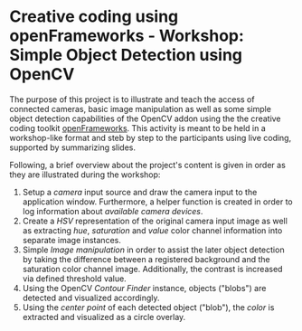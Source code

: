 # Creative coding using openFrameworks - Workshop: Simple Object Detection using OpenCV

The purpose of this project is to illustrate and teach the access of connected cameras, basic image manipulation as well as some simple object detection capabilities of the OpenCV addon using the the creative coding toolkit [openFrameworks](http://openframeworks.cc). This activity is meant to be held in a workshop-like format and steb by step to the participants using live coding, supported by summarizing slides.

Following, a brief overview about the project's content is given in order as they are illustrated during the workshop:

1. Setup a *camera* input source and draw the camera input to the application window. Furthermore, a helper function is created in order to log information about *available camera devices*.
2. Create a *HSV* representation of the original camera input image as well as extracting *hue*, *saturation* and *value* color channel information into separate image instances.
3. Simple *Image manipulation* in order to assist the later object detection by taking the difference between a registered background and the saturation color channel image. Additionally, the contrast is increased via defined threshold value.
4. Using the OpenCV *Contour Finder* instance, objects ("blobs") are detected and visualized accordingly.
5. Using the *center point* of each detected object ("blob"), the *color* is extracted and visualized as a circle overlay.
